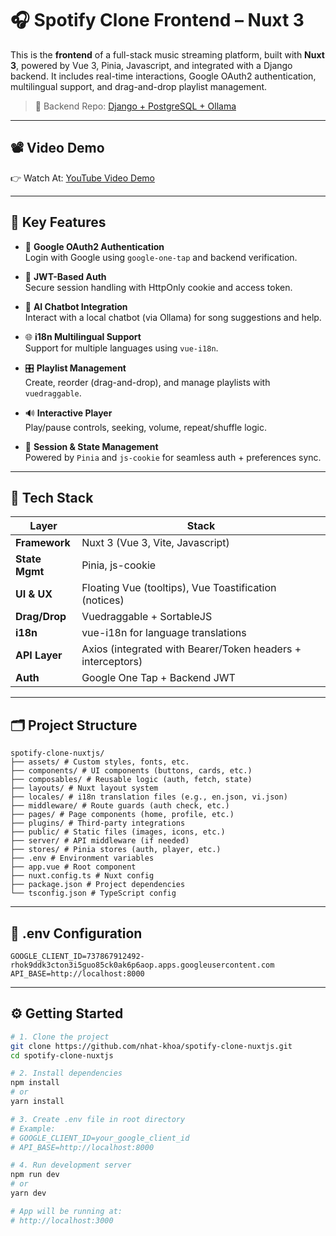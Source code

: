 # 🎧 Spotify Clone Frontend – Nuxt 3

This is the **frontend** of a full-stack music streaming platform, built with **Nuxt 3**, powered by Vue 3, Pinia, Javascript, and integrated with a Django backend. 
It includes real-time interactions, Google OAuth2 authentication, multilingual support, and drag-and-drop playlist management.

> 🔗 Backend Repo: [Django + PostgreSQL + Ollama](https://github.com/nhat-khoa/spotify-clone-backend)



---

## 📽️ Video Demo

👉 Watch At: [YouTube Video Demo](https://www.youtube.com/watch?v=3gcv87uj8qc)

---
## 🚀 Key Features

- 🔐 **Google OAuth2 Authentication**  
  Login with Google using `google-one-tap` and backend verification.

- 🔑 **JWT-Based Auth**  
  Secure session handling with HttpOnly cookie and access token.

- 🧠 **AI Chatbot Integration**  
  Interact with a local chatbot (via Ollama) for song suggestions and help.

- 🌐 **i18n Multilingual Support**  
  Support for multiple languages using `vue-i18n`.

- 🎛️ **Playlist Management**  
  Create, reorder (drag-and-drop), and manage playlists with `vuedraggable`.

- 🔊 **Interactive Player**  
  Play/pause controls, seeking, volume, repeat/shuffle logic.

- 🍪 **Session & State Management**  
  Powered by `Pinia` and `js-cookie` for seamless auth + preferences sync.

---

## 🧪 Tech Stack

| Layer          | Stack                                                                 |
|----------------|-----------------------------------------------------------------------|
| **Framework**  | Nuxt 3 (Vue 3, Vite, Javascript)                                      |
| **State Mgmt** | Pinia, js-cookie                                                      |
| **UI & UX**    | Floating Vue (tooltips), Vue Toastification (notices)                |
| **Drag/Drop**  | Vuedraggable + SortableJS                                             |
| **i18n**       | vue-i18n for language translations                                    |
| **API Layer**  | Axios (integrated with Bearer/Token headers + interceptors)          |
| **Auth**       | Google One Tap + Backend JWT                                          |

---

## 🗂️ Project Structure
```
spotify-clone-nuxtjs/
├── assets/ # Custom styles, fonts, etc.
├── components/ # UI components (buttons, cards, etc.)
├── composables/ # Reusable logic (auth, fetch, state)
├── layouts/ # Nuxt layout system
├── locales/ # i18n translation files (e.g., en.json, vi.json)
├── middleware/ # Route guards (auth check, etc.)
├── pages/ # Page components (home, profile, etc.)
├── plugins/ # Third-party integrations
├── public/ # Static files (images, icons, etc.)
├── server/ # API middleware (if needed)
├── stores/ # Pinia stores (auth, player, etc.)
├── .env # Environment variables
├── app.vue # Root component
├── nuxt.config.ts # Nuxt config
├── package.json # Project dependencies
└── tsconfig.json # TypeScript config
```

---

## 📄 .env Configuration

```env
GOOGLE_CLIENT_ID=737867912492-rhok9ddk3cton3i5guo85ck0ak6p6aop.apps.googleusercontent.com
API_BASE=http://localhost:8000
```
---

## ⚙️ Getting Started

```bash
# 1. Clone the project
git clone https://github.com/nhat-khoa/spotify-clone-nuxtjs.git
cd spotify-clone-nuxtjs

# 2. Install dependencies
npm install
# or
yarn install

# 3. Create .env file in root directory
# Example:
# GOOGLE_CLIENT_ID=your_google_client_id
# API_BASE=http://localhost:8000

# 4. Run development server
npm run dev
# or
yarn dev

# App will be running at:
# http://localhost:3000
```

